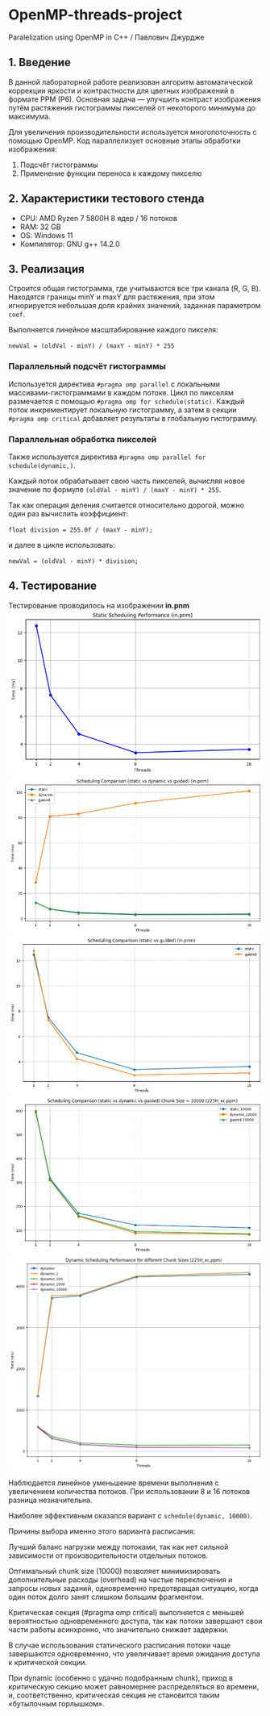 # OpenMP-threads-project
 Paralelization using OpenMP in C++ / Павлович Джурдже 

## 1. Введение

В данной лабораторной работе реализован алгоритм автоматической коррекции яркости и контрастности для цветных изображений в формате PPM (P6). Основная задача — улучшить контраст изображения путём растяжения гистограммы пикселей от некоторого минимума до максимума.

Для увеличения производительности используется многопоточность с помощью OpenMP. Код параллелизует основные этапы обработки изображения:

1. Подсчёт гистограммы
2. Применение функции переноса к каждому пикселю

## 2. Характеристики тестового стенда

- CPU: AMD Ryzen 7 5800H 8 ядер / 16 потоков
- RAM: 32 GB
- OS: Windows 11
- Компилятор: GNU g++ 14.2.0

## 3. Реализация

Строится общая гистограмма, где учитываются все три канала (R, G, B). Находятся границы minY и maxY для растяжения, при этом игнорируется небольшая доля крайних значений, заданная параметром `coef`.

Выполняется линейное масштабирование каждого пикселя:

`newVal = (oldVal - minY) / (maxY - minY) * 255`

### Параллельный подсчёт гистограммы

Используется директива `#pragma omp parallel` с локальными массивами-гистограммами в каждом потоке. Цикл по пикселям размечается с помощью `#pragma omp for schedule(static)`. Каждый поток инкрементирует локальную гистограмму, а затем в секции `#pragma omp critical` добавляет результаты в глобальную гистограмму.

### Параллельная обработка пикселей

Также используется директива `#pragma omp parallel for schedule(dynamic,)`.

Каждый поток обрабатывает свою часть пикселей, вычисляя новое значение по формуле `(oldVal - minY) / (maxY - minY) * 255`.

Так как операция деления считается относительно дорогой, можно один раз вычислить коэффициент:

`float division = 255.0f / (maxY - minY);`

и далее в цикле использовать:

`newVal = (oldVal - minY) * division;`
## 4. Тестирование
Тестирование проводилось на изображении **in.pnm**
![in.pnm](graphs/static.png)
![static_dynamic_guided](graphs/static_dynamic_guided.png)
![static_guided](graphs/static_guided.png)
![chunksize10000](graphs/255H_xc_static_dynamic_guided_chunksize10000.png)
![dynamic_chunk](graphs/255H_dynamic_chunk.png)

Наблюдается линейное уменьшение времени выполнения с увеличением количества потоков. При использовании 8 и 16 потоков разница незначительна.

Наиболее эффективным оказался вариант с `schedule(dynamic, 10000)`.

Причины выбора именно этого варианта расписания:

Лучший баланс нагрузки между потоками, так как нет сильной зависимости от производительности отдельных потоков.

Оптимальный chunk size (10000) позволяет минимизировать дополнительные расходы (overhead) на частые переключения и запросы новых заданий, одновременно предотвращая ситуацию, когда один поток долго занят слишком большим фрагментом.

Критическая секция (#pragma omp critical) выполняется с меньшей вероятностью одновременного доступа, так как потоки завершают свои части работы асинхронно, что значительно снижает задержки. 

В случае использования статического расписания потоки чаще завершаются одновременно, что увеличивает время ожидания доступа к критической секции.

При dynamic (особенно с удачно подобранным chunk), приход в критическую секцию может равномернее распределяться во времени, и, соответственно, критическая секция не становится таким «бутылочным горлышком».

